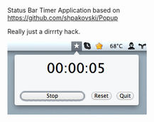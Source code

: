 
Status Bar Timer Application based on https://github.com/shpakovski/Popup

Really just a dirrrty hack.

![Screenshot](screenshot.png "Screenshot")

